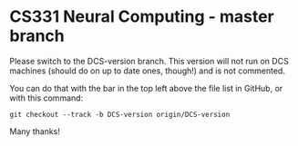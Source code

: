 # CS331 Neural Computing - master branch

Please switch to the DCS-version branch. This version will not run on DCS machines (should do on up to date ones, though!) and is not commented.

You can do that with the bar in the top left above the file list in GitHub, or with this command:

`git checkout --track -b DCS-version origin/DCS-version`

Many thanks!
